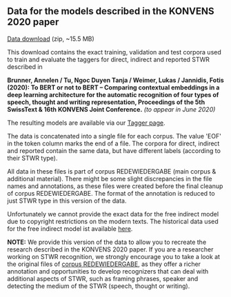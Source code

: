 ## Data for the models described in the KONVENS 2020 paper 

[Data download](../../data/additional/data_konvens-paper-2020.zip) 
(zip, ~15.5 MB)

This download contains the exact training, validation and test corpora used to train and evaluate the taggers 
for direct, indirect and reported STWR described in

**Brunner, Annelen / Tu, Ngoc Duyen Tanja / Weimer, Lukas / Jannidis, Fotis (2020): To BERT or
not to BERT – Comparing contextual embeddings in a deep learning architecture for the automatic
recognition of four types of speech, thought and writing representation, Proceedings of the 5th 
SwissText & 16th KONVENS Joint Conference.** *(to appear in June 2020)*

The resulting models are available via our [Tagger page](https://github.com/redewiedergabe/tagger).

The data is concatenated into a single file for each corpus. The value 'EOF' in the token column 
marks the end of a file. The corpora for direct, indirect and reported contain the same data, but 
have different labels (according to their STWR type).

All data in these files is part of corpus REDEWIEDERGABE (main corpus & additional material).
There might be some slight discrepancies in the file names and annotations, as these files were
created before the final cleanup of corpus REDEWIEDERGABE. The format of the annotation is 
reduced to just STWR type in this version of the data.

Unfortunately we cannot provide the exact data for the free indirect model due  to copyright restrictions 
on the modern texts. The historical data used for the free indirect model ist available [here](../../data/additional/simplified/free_indirect).

**NOTE:** We provide this version of the data to allow you to recreate the research described in the KONVENS 2020 paper. 
If you are a researcher working on STWR recognition, we strongly encourage you to take a look at the original files of [corpus REDEWIEDERGABE](../../README.md), as they offer a richer annotation and opportunities to develop recognizers that can deal with additional aspects of STWR, such as framing phrases, speaker and detecting the medium of the STWR (speech, thought or writing).